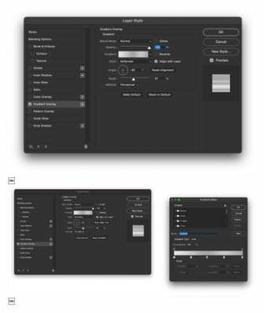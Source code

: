 ![image](DF310DB9-E25B-42E4-B953-6BBCD11AB1D9.jpg)￼
![image](7DAC63B8-0815-4803-AA14-684EDB9985DB.jpg)￼

